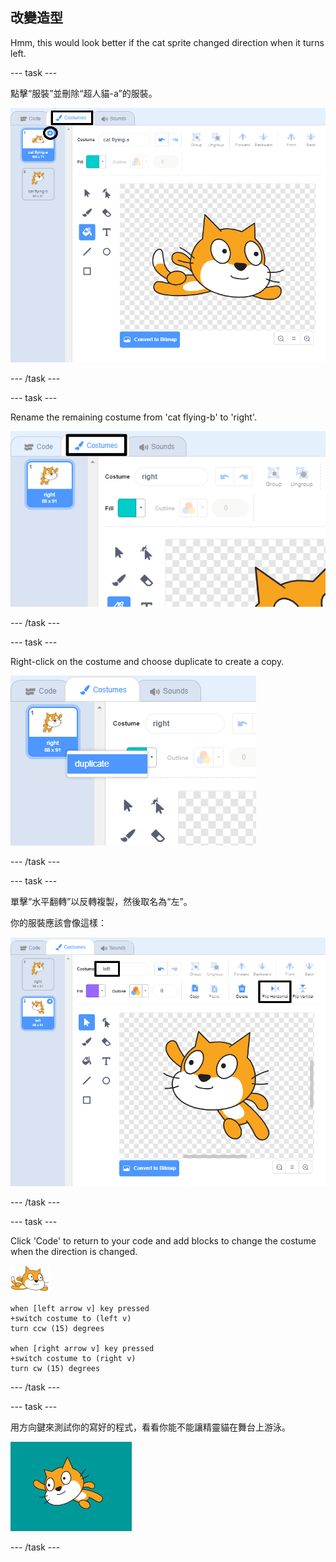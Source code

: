 ## 改變造型

Hmm, this would look better if the cat sprite changed direction when it turns left.

--- task ---

點擊“服裝”並刪除“超人貓-a”的服裝。

![costumes tab and delete icon highlighted on costume](images/swim-delete-a.png)

--- /task ---

--- task ---

Rename the remaining costume from 'cat flying-b' to 'right'.

![name right highlighted in costumes tab](images/swim-costume-right.png)

--- /task ---

--- task ---

Right-click on the costume and choose duplicate to create a copy.

![costume menu with duplicate highlighted](images/swim-costume-duplicate.png)

--- /task ---

--- task ---

單擊“水平翻轉”以反轉複製，然後取名為“左”。

你的服裝應該會像這樣：

![new costume facing left with flip icon and name highlighted](images/swim-costume-left.png)

--- /task ---

--- task ---

Click 'Code' to return to your code and add blocks to change the costume when the direction is changed.

![水上精靈貓](images/swimmer-sprite.png)

```blocks3
when [left arrow v] key pressed
+switch costume to (left v)
turn ccw (15) degrees

when [right arrow v] key pressed
+switch costume to (right v)
turn cw (15) degrees
```

--- /task ---

--- task ---

用方向鍵來測試你的寫好的程式，看看你能不能讓精靈貓在舞台上游泳。

![精靈貓向左](images/swim-test-left.png)

--- /task ---
